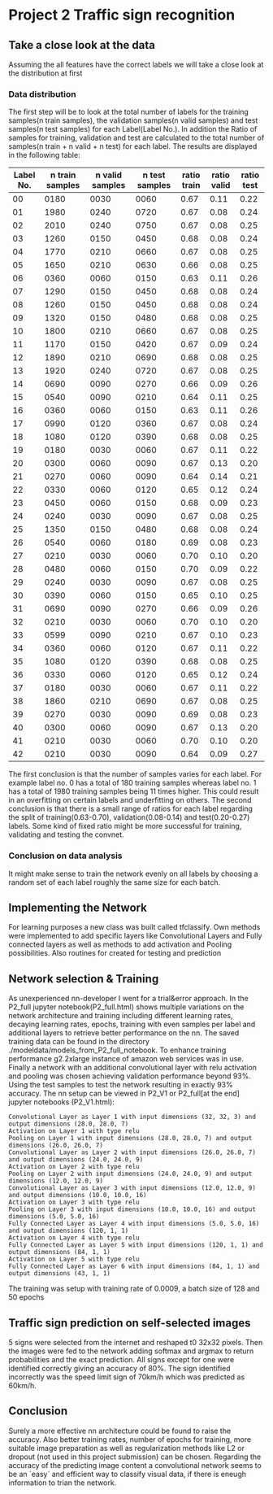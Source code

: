 # Project 2 Traffic sign recognition

## Take a close look at the data
Assuming the all features have the correct labels we will take a close look at the distribution at first

### Data distribution
The first step will be to look at the total number of labels for the training samples(n train samples), the validation samples(n valid samples) and test samples(n test samples) for each Label(Label No.). In addition the Ratio of samples for training, validation and test are calculated to the total number of samples(n train + n valid + n test) for each label. The results are displayed in the following table:

|Label No. | n train samples | n valid samples | n test samples | ratio train | ratio valid | ratio test|
|----------|-----------------|-----------------|----------------|-------------|-------------|-----------|
|00|0180|0030|0060|0.67|0.11|0.22|
|01|1980|0240|0720|0.67|0.08|0.24|
|02|2010|0240|0750|0.67|0.08|0.25|
|03|1260|0150|0450|0.68|0.08|0.24|
|04|1770|0210|0660|0.67|0.08|0.25|
|05|1650|0210|0630|0.66|0.08|0.25|
|06|0360|0060|0150|0.63|0.11|0.26|
|07|1290|0150|0450|0.68|0.08|0.24|
|08|1260|0150|0450|0.68|0.08|0.24|
|09|1320|0150|0480|0.68|0.08|0.25|
|10|1800|0210|0660|0.67|0.08|0.25|
|11|1170|0150|0420|0.67|0.09|0.24|
|12|1890|0210|0690|0.68|0.08|0.25|
|13|1920|0240|0720|0.67|0.08|0.25|
|14|0690|0090|0270|0.66|0.09|0.26|
|15|0540|0090|0210|0.64|0.11|0.25|
|16|0360|0060|0150|0.63|0.11|0.26|
|17|0990|0120|0360|0.67|0.08|0.24|
|18|1080|0120|0390|0.68|0.08|0.25|
|19|0180|0030|0060|0.67|0.11|0.22|
|20|0300|0060|0090|0.67|0.13|0.20|
|21|0270|0060|0090|0.64|0.14|0.21|
|22|0330|0060|0120|0.65|0.12|0.24|
|23|0450|0060|0150|0.68|0.09|0.23|
|24|0240|0030|0090|0.67|0.08|0.25|
|25|1350|0150|0480|0.68|0.08|0.24|
|26|0540|0060|0180|0.69|0.08|0.23|
|27|0210|0030|0060|0.70|0.10|0.20|
|28|0480|0060|0150|0.70|0.09|0.22|
|29|0240|0030|0090|0.67|0.08|0.25|
|30|0390|0060|0150|0.65|0.10|0.25|
|31|0690|0090|0270|0.66|0.09|0.26|
|32|0210|0030|0060|0.70|0.10|0.20|
|33|0599|0090|0210|0.67|0.10|0.23|
|34|0360|0060|0120|0.67|0.11|0.22|
|35|1080|0120|0390|0.68|0.08|0.25|
|36|0330|0060|0120|0.65|0.12|0.24|
|37|0180|0030|0060|0.67|0.11|0.22|
|38|1860|0210|0690|0.67|0.08|0.25|
|39|0270|0030|0090|0.69|0.08|0.23|
|40|0300|0060|0090|0.67|0.13|0.20|
|41|0210|0030|0060|0.70|0.10|0.20|
|42|0210|0030|0090|0.64|0.09|0.27|

The first conclusion is that the number of samples varies for each label. For example label no. 0 has a total of 180 training samples whereas label no. 1 has a total of 1980 training samples being 11 times higher. This could result in an overfitting on certain labels and underfitting on others.
The second conclusion is that there is a small range of ratios for each label regarding the split of training(0.63-0.70), validation(0.08-0.14) and test(0.20-0.27) labels. Some kind of fixed ratio might be more successful for training, validating and testing the convnet.

### Conclusion on data analysis

It might make sense to train the network evenly on all labels by choosing a random set of each label roughly the same size for each batch.

## Implementing the Network

For learning purposes a new class was built called tfclassify. Own methods were implemented to add specific layers like Convolutional Layers and Fully connected layers as well as methods to add activation and Pooling possibilities.
Also routines for created for testing and prediction

## Network selection & Training

As unexperienced nn-developer I went for a trial&error approach. In the P2_full jupyter notebook(P2_full.html) shows multiple variations on the network architecture and training including different learning rates, decaying learning rates, epochs, training with even samples per label and additional layers to retrieve better performance on the nn. The saved training data can be found in the directory ./modeldata/models_from_P2_full_notebook. To enhance training performance g2.2xlarge instance of amazon web services was in use.
Finally a network with an additional convolutional layer with relu activation and pooling was chosen achieving validation performance beyond 93%. Using the test samples to test the network resulting in exactly 93% accuracy. The nn setup can be viewed in P2_V1 or P2_full[at the end] jupyter notebooks (P2_V1.html):
```
Convolutional Layer as Layer 1 with input dimensions (32, 32, 3) and output dimensions (28.0, 28.0, 7)
Activation on Layer 1 with type relu
Pooling on Layer 1 with input dimensions (28.0, 28.0, 7) and output dimensions (26.0, 26.0, 7)
Convolutional Layer as Layer 2 with input dimensions (26.0, 26.0, 7) and output dimensions (24.0, 24.0, 9)
Activation on Layer 2 with type relu
Pooling on Layer 2 with input dimensions (24.0, 24.0, 9) and output dimensions (12.0, 12.0, 9)
Convolutional Layer as Layer 3 with input dimensions (12.0, 12.0, 9) and output dimensions (10.0, 10.0, 16)
Activation on Layer 3 with type relu
Pooling on Layer 3 with input dimensions (10.0, 10.0, 16) and output dimensions (5.0, 5.0, 16)
Fully Connected Layer as Layer 4 with input dimensions (5.0, 5.0, 16) and output dimensions (120, 1, 1)
Activation on Layer 4 with type relu
Fully Connected Layer as Layer 5 with input dimensions (120, 1, 1) and output dimensions (84, 1, 1)
Activation on Layer 5 with type relu
Fully Connected Layer as Layer 6 with input dimensions (84, 1, 1) and output dimensions (43, 1, 1)
```
The training was setup with training rate of 0.0009, a batch size of 128 and 50 epochs

## Traffic sign prediction on self-selected images

5 signs were selected from the internet and reshaped t0 32x32 pixels. Then the images were fed to the network adding softmax and argmax to return probabilities and the exact prediction.
All signs except for one were identified correctly giving an accuracy of 80%.
The sign identified incorrectly was the speed limit sign of 70km/h which was predicted as 60km/h. 

## Conclusion

Surely a more effective nn architecture could be found to raise the accuracy. Also better training rates, number of epochs for training, more suitable image preparation as well as regularization methods like L2 or dropout (not used in this project submission) can be chosen. Regarding the accuracy of the predicting image content a convolutional network seems to be an ´easy´ and efficient way to classify visual data, if there is eneugh information to trian the network.